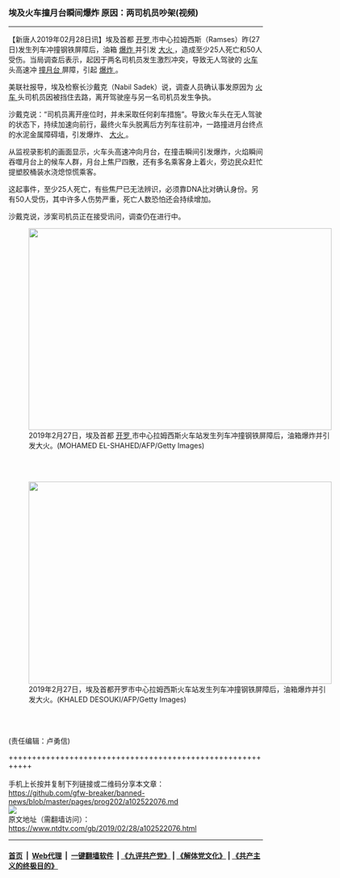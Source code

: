 ### 埃及火车撞月台瞬间爆炸 原因：两司机员吵架(视频)
------------------------

<div class="post_content">
 <p>
  【新唐人2019年02月28日讯】埃及首都
  <a href="https://www.ntdtv.com/gb/开罗.htm">
   开罗
  </a>
  市中心拉姆西斯（Ramses）昨(27日)发生列车冲撞钢铁屏障后，油箱
  <a href="https://www.ntdtv.com/gb/爆炸.htm">
   爆炸
  </a>
  并引发
  <a href="https://www.ntdtv.com/gb/大火.htm">
   大火
  </a>
  ，造成至少25人死亡和50人受伤。当局调查后表示，起因于两名司机员发生激烈冲突，导致无人驾驶的
  <a href="https://www.ntdtv.com/gb/火车.htm">
   火车
  </a>
  头高速冲
  <a href="https://www.ntdtv.com/gb/撞月台.htm">
   撞月台
  </a>
  屏障，引起
  <a href="https://www.ntdtv.com/gb/爆炸.htm">
   爆炸
  </a>
  。
 </p>
 <p>
  美联社报导，埃及检察长沙戴克（Nabil Sadek）说，调查人员确认事发原因为
  <a href="https://www.ntdtv.com/gb/火车.htm">
   火车
  </a>
  头司机员因被挡住去路，离开驾驶座与另一名司机员发生争执。
 </p>
 <p>
  沙戴克说：“司机员离开座位时，并未采取任何刹车措施”。导致火车头在无人驾驶的状态下，持续加速向前行，最终火车头脱离后方列车往前冲，一路撞进月台终点的水泥金属障碍墙，引发爆炸、
  <a href="https://www.ntdtv.com/gb/大火.htm">
   大火
  </a>
  。
 </p>
 <p>
  从监视录影机的画面显示，火车头高速冲向月台，在撞击瞬间引发爆炸，火焰瞬间吞噬月台上的候车人群，月台上焦尸四散，还有多名乘客身上着火，旁边民众赶忙提塑胶桶装水浇熄惊慌乘客。
 </p>
 <p>
  这起事件，至少25人死亡，有些焦尸已无法辨识，必须靠DNA比对确认身份。另有50人受伤，其中许多人伤势严重，死亡人数恐怕还会持续增加。
 </p>
 <p>
  沙戴克说，涉案司机员正在接受讯问，调查仍在进行中。
 </p>
 <p>
 </p>
 <figure class="wp-caption alignnone" id="attachment_102522088" style="width: 600px">
  <img alt="" class="size-medium wp-image-102522088" height="399" src="https://www.ntdtv.com/assets/uploads/2019/02/GettyImages-1127683451-600x399.jpg" width="600">
   <br/><figcaption class="wp-caption-text">
    2019年2月27日，埃及首都
    <a href="https://www.ntdtv.com/gb/开罗.htm">
     开罗
    </a>
    市中心拉姆西斯火车站发生列车冲撞钢铁屏障后，油箱爆炸并引发大火。(MOHAMED EL-SHAHED/AFP/Getty Images)
   </figcaption><br/>
  </img>
 </figure><br/>
 <figure class="wp-caption alignnone" id="attachment_102522087" style="width: 600px">
  <img alt="" class="size-medium wp-image-102522087" height="400" src="https://www.ntdtv.com/assets/uploads/2019/02/GettyImages-1127683384-2-600x400.jpg" width="600">
   <br/><figcaption class="wp-caption-text">
    2019年2月27日，埃及首都开罗市中心拉姆西斯火车站发生列车冲撞钢铁屏障后，油箱爆炸并引发大火。(KHALED DESOUKI/AFP/Getty Images)
   </figcaption><br/>
  </img>
 </figure><br/>
 <p>
  (责任编辑：卢勇信)
 </p>
 <div class="single_ad">
 </div>
</div>

+++++++++++++++++++++++++++++++++++++++++++++++++++++++++++<br/><br/>
手机上长按并复制下列链接或二维码分享本文章：<br/>
https://github.com/gfw-breaker/banned-news/blob/master/pages/prog202/a102522076.md <br/>
<a href='https://github.com/gfw-breaker/banned-news/blob/master/pages/prog202/a102522076.md'><img src='https://github.com/gfw-breaker/banned-news/blob/master/pages/prog202/a102522076.md.png'/></a> <br/>
原文地址（需翻墙访问）：https://www.ntdtv.com/gb/2019/02/28/a102522076.html


------------------------
#### [首页](https://github.com/gfw-breaker/banned-news/blob/master/README.md) &nbsp;|&nbsp; [Web代理](https://github.com/labour-camp/helloworld) &nbsp;|&nbsp; [一键翻墙软件](https://github.com/gfw-breaker/nogfw/blob/master/README.md) &nbsp;| [《九评共产党》](https://github.com/gfw-breaker/9ping.md/blob/master/README.md#九评之一评共产党是什么) | [《解体党文化》](https://github.com/gfw-breaker/jtdwh.md/blob/master/README.md) | [《共产主义的终极目的》](https://github.com/gfw-breaker/gczydzjmd.md/blob/master/README.md)

